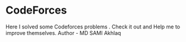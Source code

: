 # CodeForces
Here I solved some Codeforces problems . Check it out and Help me to improve themselves.
Author - MD SAMI Akhlaq
